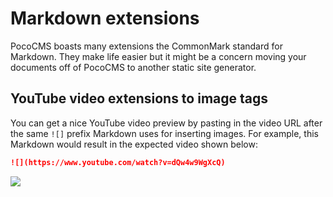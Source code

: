 # Markdown extensions

PocoCMS boasts many extensions the CommonMark standard for Markdown.
They make life easier but it might be a concern moving your documents
off of PocoCMS to another static site generator.

## YouTube video extensions to image tags

You can get a nice YouTube video preview by pasting in the video
URL after the same `![]` prefix Markdown uses for inserting
images. For example, this Markdown would result in the
expected video shown below:

```markdown
![](https://www.youtube.com/watch?v=dQw4w9WgXcQ)

```

![](https://www.youtube.com/watch?v=dQw4w9WgXcQ)


